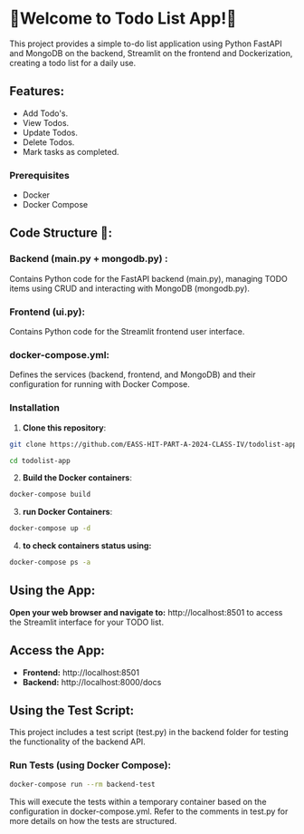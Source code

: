 # 📝Welcome to Todo List App!📝

This project provides a simple to-do list application using Python FastAPI and MongoDB on the backend, Streamlit on the frontend and Dockerization, creating a todo list for a daily use.

## Features: 

- Add Todo's.
- View Todos.
- Update Todos.
- Delete Todos.
- Mark tasks as completed.


### Prerequisites

- Docker 
- Docker Compose


## Code Structure 🔨:

### Backend (main.py + mongodb.py) :
 Contains Python code for the FastAPI backend (main.py), managing TODO items using CRUD and interacting with MongoDB (mongodb.py).
### Frontend (ui.py):
 Contains Python code for the Streamlit frontend user interface.
### docker-compose.yml:
 Defines the services (backend, frontend, and MongoDB) and their configuration for running with Docker Compose.



### Installation

1. **Clone this repository**:

```bash
git clone https://github.com/EASS-HIT-PART-A-2024-CLASS-IV/todolist-app.git
```
```bash
cd todolist-app
```

2. **Build the Docker containers**:

```bash
docker-compose build 
```

3. **run Docker Containers**:
  ```bash
docker-compose up -d 
```
4. **to check containers status using:**
```bash
docker-compose ps -a
```

## Using the App:

**Open your web browser and navigate to:**
http://localhost:8501 to access the Streamlit interface for your TODO list.
  
## Access the App:
- **Frontend:** http://localhost:8501
- **Backend:** http://localhost:8000/docs

 
## Using the Test Script:
This project includes a test script (test.py) in the backend folder for testing the functionality of the backend API.

### Run Tests (using Docker Compose):

```bash
docker-compose run --rm backend-test
```
This will execute the tests within a temporary container based on the configuration in docker-compose.yml. Refer to the comments in test.py for more details on how the tests are structured.


